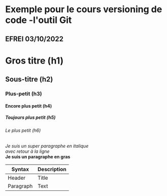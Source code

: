 # Exemple pour le cours versioning de code -l'outil Git
## EFREI 03/10/2022

# Gros titre (h1)
## Sous-titre (h2)
### Plus-petit (h3)
#### Encore plus petit (h4)
##### Toujours plus petit (h5)
###### Le plus petit (h6)

_Je suis un super paragraphe en italique_\
_avec retour à la ligne_\
**Je suis un paragraphe en gras**


| Syntax    | Description |
| --------- | ----------- |
| Header    | Title       |
| Paragraph | Text        |